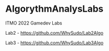 # AlgorythmAnalysLabs
ITMO 2022 Gamedev Labs

Lab2 - https://github.com/WhySudo/Lab2Algo

Lab3 - https://github.com/WhySudo/Lab3Algo
